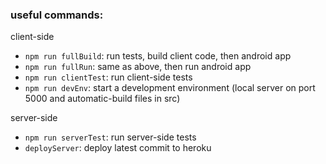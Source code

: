 ### useful commands:

client-side
- `npm run fullBuild`: run tests, build client code, then android app
- `npm run fullRun`: same as above, then run android app
- `npm run clientTest`: run client-side tests
- `npm run devEnv`: start a development environment (local server on port 5000 and automatic-build files in src)

server-side
- `npm run serverTest`: run server-side tests
- `deployServer`: deploy latest commit to heroku